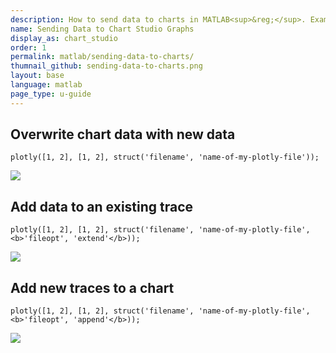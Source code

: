 ```yaml
---
description: How to send data to charts in MATLAB<sup>&reg;</sup>. Examples of overwriting charts with new data, extending traces, and adding new traces.
name: Sending Data to Chart Studio Graphs
display_as: chart_studio
order: 1
permalink: matlab/sending-data-to-charts/
thumnail_github: sending-data-to-charts.png
layout: base
language: matlab
page_type: u-guide
---
```



## Overwrite chart data with new data


```{matlab}
plotly([1, 2], [1, 2], struct('filename', 'name-of-my-plotly-file'));
```

<img src="http://i.imgur.com/VuobuN3.gif">


<!--------------------- EXAMPLE BREAK ------------------------->

## Add data to an existing trace


```{matlab}
plotly([1, 2], [1, 2], struct('filename', 'name-of-my-plotly-file', <b>'fileopt', 'extend'</b>));
```

<img src="http://i.imgur.com/2LhVSX6.gif">

<!--------------------- EXAMPLE BREAK ------------------------->

## Add new traces to a chart


```{matlab}
plotly([1, 2], [1, 2], struct('filename', 'name-of-my-plotly-file', <b>'fileopt', 'append'</b>));
```

<img src="http://i.imgur.com/RzrURdn.gif">


<!--------------------- EXAMPLE BREAK ------------------------->